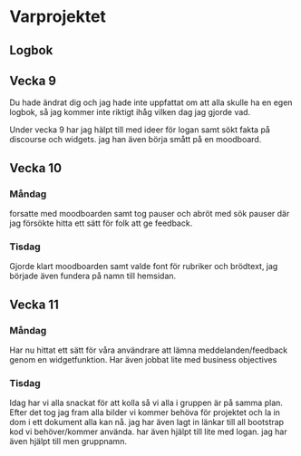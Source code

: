 # Varprojektet

## Logbok

## Vecka 9

Du hade ändrat dig och jag hade inte uppfattat om att alla skulle ha en egen logbok, så jag kommer inte riktigt ihåg vilken dag jag gjorde vad.

Under vecka 9 har jag hälpt till med ideer för logan samt sökt fakta på discourse och widgets. jag han även börja smått på en moodboard.

## Vecka 10

### Måndag
forsatte med moodboarden samt tog pauser och abröt med sök pauser där jag försökte hitta ett sätt för folk att ge feedback.

### Tisdag
Gjorde klart moodboarden samt valde font för rubriker och brödtext, jag började även fundera på namn till hemsidan.

## Vecka 11

### Måndag 
Har nu hittat ett sätt för våra användrare att lämna meddelanden/feedback genom en widgetfunktion. Har även jobbat lite med business objectives

### Tisdag
Idag har vi alla snackat för att kolla så vi alla i gruppen är på samma plan. Efter det tog jag fram alla bilder vi kommer behöva för projektet och la in dom i ett dokument alla kan nå. jag har även lagt in länkar till all bootstrap kod vi behöver/kommer använda. har även hjälpt till lite med logan. jag har även hjälpt till men gruppnamn.


